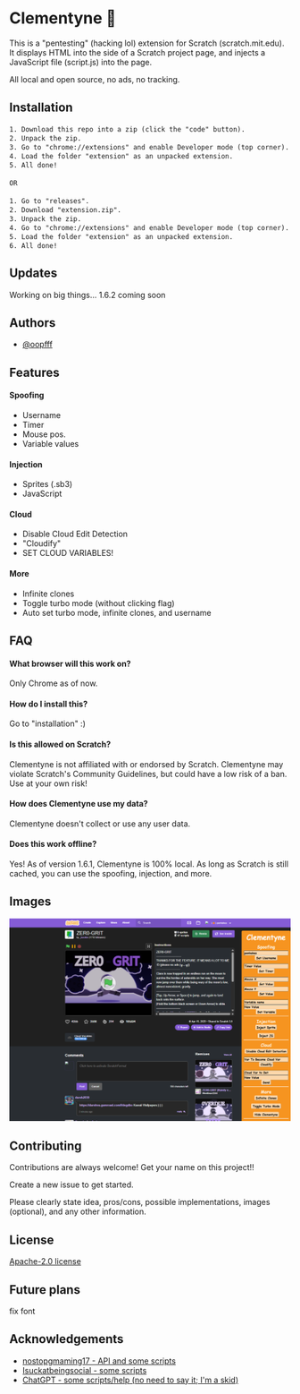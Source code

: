 # Clementyne 🍊

This is a "pentesting" (hacking lol) extension for Scratch (scratch.mit.edu). It displays HTML into the side of a Scratch project page, and injects a JavaScript file (script.js) into the page.

All local and open source, no ads, no tracking.

## Installation

    1. Download this repo into a zip (click the "code" button).
    2. Unpack the zip.
    3. Go to "chrome://extensions" and enable Developer mode (top corner).
    4. Load the folder "extension" as an unpacked extension.
    5. All done!

    OR

    1. Go to "releases".
    2. Download "extension.zip".
    3. Unpack the zip.
    4. Go to "chrome://extensions" and enable Developer mode (top corner).
    5. Load the folder "extension" as an unpacked extension.
    6. All done!

## Updates

Working on big things... 1.6.2 coming soon

## Authors

- [@oopfff](https://www.github.com/oopfff)


## Features

#### Spoofing
- Username
- Timer
- Mouse pos.
- Variable values

#### Injection
- Sprites (.sb3)
- JavaScript

#### Cloud
- Disable Cloud Edit Detection
- "Cloudify"
- SET CLOUD VARIABLES!

#### More
- Infinite clones
- Toggle turbo mode (without clicking flag)
- Auto set turbo mode, infinite clones, and username 
## FAQ

#### What browser will this work on?

Only Chrome as of now.

#### How do I install this?

Go to "installation" :)

#### Is this allowed on Scratch?

Clementyne is not affiliated with or endorsed by Scratch. Clementyne may violate Scratch's Community Guidelines, but could have a low risk of a ban. Use at your own risk!

#### How does Clementyne use my data?

Clementyne doesn't collect or use any user data.

#### Does this work offline?

Yes! As of version 1.6.1, Clementyne is 100% local. As long as Scratch is still cached, you can use the spoofing, injection, and more.

## Images

![screenshot](https://github.com/oopfff/clementyne/blob/main/extension/images/screeny2.png?raw=true)


## Contributing

Contributions are always welcome! Get your name on this project!!

Create a new issue to get started.

Please clearly state idea, pros/cons, possible implementations, images (optional), and any other information.
## License

[Apache-2.0 license](https://github.com/oopfff/clementyne?tab=Apache-2.0-1-ov-file#Apache-2.0-1-ov-file)

## Future plans

fix font

## Acknowledgements

 - [nostopgmaming17 - API and some scripts](https://github.com/nostopgmaming17/scratchSploit)
 - [Isuckatbeingsocial - some scripts](https://github.com/Isuckatbeingsocial/nvn/blob/main/MAIN.js)
 - [ChatGPT - some scripts/help (no need to say it; I'm a skid)](https://chat.com/)
